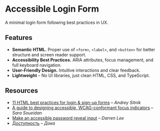 # Accessible Login Form  

A minimal login form following best practices in UX.

## Features  

- **Semantic HTML.** Proper use of `<form>`, `<label>`, and `<button>` for better structure and screen reader support.  
- **Accessibility Best Practices.** ARIA attributes, focus management, and full keyboard navigation.  
- **User-Friendly Design.** Intuitive interactions and clear feedback.
- **Lightweight** – No UI libraries, just clean HTML, CSS, and TypeScript.  

## Resources  

- [11 HTML best practices for login & sign-up forms](https://evilmartians.com/chronicles/html-best-practices-for-login-and-signup-forms) – *Andrey Sitnik*
- [A guide to designing accessible, WCAG-conformant focus indicators](https://www.sarasoueidan.com/blog/focus-indicators/) – *Sara Soueidan*
- [Make an accessible password reveal input](https://www.makethingsaccessible.com/guides/make-an-accessible-password-reveal-input/) – *Darren Lee*
- [Доступность](https://doka.guide/a11y/) – *Дока* 
